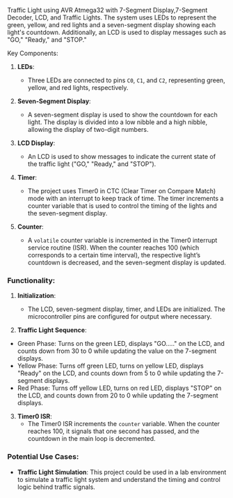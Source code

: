  Traffic Light using AVR Atmega32 with 7-Segment Display,7-Segment Decoder, LCD, and Traffic Lights.
 The system uses LEDs to represent the green, yellow, and red lights and a seven-segment display showing each light's countdown. Additionally, an LCD is used to display messages such as "GO," "Ready," and "STOP."

Key Components:
1. **LEDs**:
   - Three LEDs are connected to pins `C0`, `C1`, and `C2`, representing green, yellow, and red lights, respectively.

2. **Seven-Segment Display**:
   - A seven-segment display is used to show the countdown for each light. The display is divided into a low nibble and a high nibble, allowing the display of two-digit numbers.

3. **LCD Display**:
   - An LCD is used to show messages to indicate the current state of the traffic light ("GO," "Ready," and "STOP").

4. **Timer**:
   - The project uses Timer0 in CTC (Clear Timer on Compare Match) mode with an interrupt to keep track of time. The timer increments a counter variable that is used to control the timing of the lights and the seven-segment display.

5. **Counter**:
   - A `volatile` counter variable is incremented in the Timer0 interrupt service routine (ISR). When the counter reaches 100 (which corresponds to a certain time interval), the respective light’s countdown is decreased, and the seven-segment display is updated.

### Functionality:
1. **Initialization**:
   - The LCD, seven-segment display, timer, and LEDs are initialized. The microcontroller pins are configured for output where necessary.

2. **Traffic Light Sequence**:
  - Green Phase:
Turns on the green LED, displays "GO....." on the LCD, and counts down from 30 to 0 while updating the value on the 7-segment displays.
  - Yellow Phase:
Turns off green LED, turns on yellow LED, displays "Ready" on the LCD, and counts down from 5 to 0 while updating the 7-segment displays.
  - Red Phase:
Turns off yellow LED, turns on red LED, displays "STOP" on the LCD, and counts down from 20 to 0 while updating the 7-segment displays.
3. **Timer0 ISR**:
   - The Timer0 ISR increments the `counter` variable. When the counter reaches 100, it signals that one second has passed, and the countdown in the main loop is decremented.

### Potential Use Cases:
- **Traffic Light Simulation**: This project could be used in a lab environment to simulate a traffic light system and understand the timing and control logic behind traffic signals.
